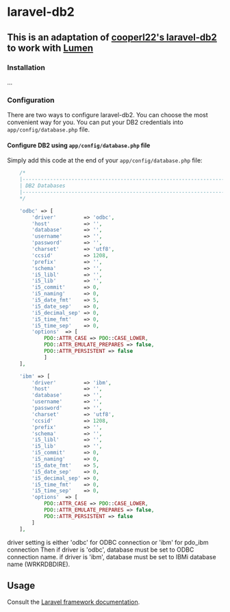 # laravel-db2

## This is an adaptation of [cooperl22's laravel-db2](https://www.github.com/cooperl22/laravel-db2) to work with [Lumen](http://lumen.laravel.com/)

### Installation
...

### Configuration

There are two ways to configure laravel-db2. You can choose the most convenient way for you. You can put your DB2 credentials into ``app/config/database.php`` file.

#### Configure DB2 using ``app/config/database.php`` file

Simply add this code at the end of your ``app/config/database.php`` file:

```php
    /*
    |--------------------------------------------------------------------------
    | DB2 Databases
    |--------------------------------------------------------------------------
    */

    'odbc' => [
        'driver'         => 'odbc',
        'host'           => '',
        'database'       => '',
        'username'       => '',
        'password'       => '',
        'charset'        => 'utf8',
        'ccsid'          => 1208,
        'prefix'         => '',
        'schema'         => '',
        'i5_libl'        => '',
        'i5_lib'         => '',
        'i5_commit'      => 0,
        'i5_naming'      => 0,
        'i5_date_fmt'    => 5,
        'i5_date_sep'    => 0,
        'i5_decimal_sep' => 0,
        'i5_time_fmt'    => 0,
        'i5_time_sep'    => 0,
        'options'  => [
            PDO::ATTR_CASE => PDO::CASE_LOWER,
            PDO::ATTR_EMULATE_PREPARES => false,
            PDO::ATTR_PERSISTENT => false
            ]
    ],

    'ibm' => [
        'driver'         => 'ibm',
        'host'           => '',
        'database'       => '',
        'username'       => '',
        'password'       => '',
        'charset'        => 'utf8',
        'ccsid'          => 1208,
        'prefix'         => '',
        'schema'         => '',
        'i5_libl'        => '',
        'i5_lib'         => '',
        'i5_commit'      => 0,
        'i5_naming'      => 0,
        'i5_date_fmt'    => 5,
        'i5_date_sep'    => 0,
        'i5_decimal_sep' => 0,
        'i5_time_fmt'    => 0,
        'i5_time_sep'    => 0,
        'options'  => [
            PDO::ATTR_CASE => PDO::CASE_LOWER,
            PDO::ATTR_EMULATE_PREPARES => false,
            PDO::ATTR_PERSISTENT => false
        ]
    ],

```
driver setting is either 'odbc' for ODBC connection or 'ibm' for pdo_ibm connection
Then if driver is 'odbc', database must be set to ODBC connection name.
if driver is 'ibm', database must be set to IBMi database name (WRKRDBDIRE).

## Usage

Consult the [Laravel framework documentation](http://laravel.com/docs).
